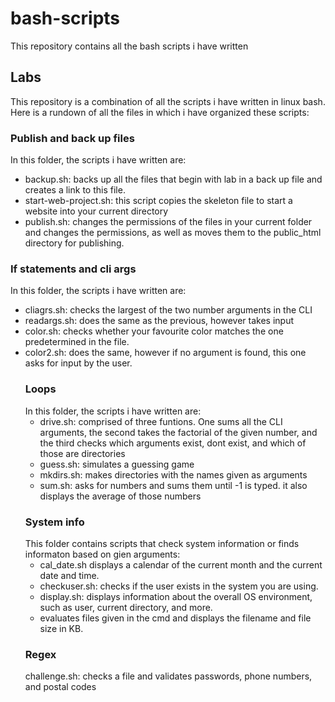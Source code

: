 # bash-scripts
This repository contains all the bash scripts i have written
## Labs
This repository is a combination of all the scripts i have written in linux bash. Here is a rundown of all the files in which i have organized these scripts:
### Publish and back up files
In this folder, the scripts i have written are:
- backup.sh: backs up all the files that begin with lab in a back up file and creates a link to this file.
- start-web-project.sh: this script copies the skeleton file to start a website into your current directory
- publish.sh: changes the permissions of the files in your current folder and changes the permissions, as well as moves them to the public_html directory for publishing.
### If statements and cli args
In this folder, the scripts i have written are:
- cliagrs.sh: checks the largest of the two number arguments in the CLI
- readargs.sh: does the same as the previous, however takes input
- color.sh: checks whether your favourite color matches the one predetermined in the file.
- color2.sh: does the same, however if no argument is found, this one asks for input by the user.
  ### Loops
  In this folder, the scripts i have written are:
  - drive.sh: comprised of three funtions. One sums all the CLI arguments, the second takes the factorial of the given number, and the third checks which arguments exist, dont exist, and which of those are directories
  - guess.sh: simulates a guessing game
  - mkdirs.sh: makes directories with the names given as arguments
  - sum.sh: asks for numbers and sums them until -1 is typed. it also displays the average of those numbers
  ### System info
  This folder contains scripts that check system information or finds informaton based on gien arguments:
  - cal_date.sh displays a calendar of the current month and the current date and time.
  - checkuser.sh: checks if the user exists in the system you are using.
  - display.sh: displays information about the overall OS environment, such as user, current directory, and more.
  - evaluates files given in the cmd and displays the filename and file size in KB.
  ### Regex
  challenge.sh: checks a file and validates passwords, phone numbers, and postal codes
